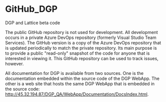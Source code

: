 # GitHub_DGP

DGP and Lattice beta code

The public GitHub repository is not used for development. All development occurs in a private Azure DevOps repository (formerly Visual Studio Team Services). The GitHub version is a copy of the Azure DevOps repository that is updated periodically to match the private repository. Its main purpose is to provide a public "read-only" snapshot of the code for anyone that is interested in viewing it. This GitHub repository can be used to track issues, however.

All documentation for DGP is available from two sources. One is the documentation embedded within the source code of the DGP WebApp. The other is a web site that hosts the same DGP WebApp that is embedded in the source code: http://45.32.194.87/DGP_QA/WebApp/Documentation/DocsIndex.html.

